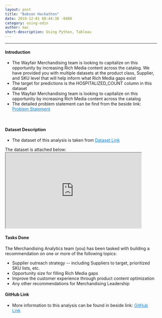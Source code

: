 ```yaml
---
layout: post
title: "Babson Hackathon"
date: 2019-12-01 08:44:38 -0400
category: using-odin
author: mac
short-description: Using Python, Tableau
---
```


-----


<h4>Introduction</h4>
<ul>
<li>The Wayfair Merchandising team is looking to capitalize on this opportunity by increasing Rich Media content across the catalog. We have provided you with multiple datasets at the product class, Supplier, and SKU level that will help inform what Rich Media gaps exist</li>
<li>The target for predictions is the HOSPITALIZED_COUNT column in this dataset</li>
<li>The Wayfair Merchandising team is looking to capitalize on this opportunity by increasing Rich Media content across the catalog</li>
<li>The detailed problem statement can be find from the beside link: <a href="https://github.com/chigzz-github/Babson-Hackathon_WayFair-Challenge" target="_blank" style="color:#0385F9"><u>Problem Statement</u></a>
</li>
</ul>

<br>
<h4>Dataset Description</h4>
<ul>
<li>The dataset of this analysis is taken from <a href="https://github.com/chigzz-github/Babson-Hackathon_WayFair-Challenge" target="_blank" style="color:#0385F9"><u>Dataset Link</u></a></li>
</ul>
The dataset is attached below:
<iframe style="width:450px;height:250px" src="https://docs.google.com/spreadsheets/d/e/2PACX-1vTSCjood6_64Lr3codAsmnNiH9F8V92bg6UgEQOCNg707WWj_V-VSi2R3ZneBGKVg/pubhtml?widget=true&amp;headers=false"></iframe>
<br>

<h4>Tasks Done</h4>
The Merchandising Analytics team (you) has been tasked with building a recommendation on one or more of the following topics:
<ul>
<li>Supplier outreach strategy -- including Suppliers to target, prioritized SKU lists, etc.</li>
<li>Opportunity size for filling Rich Media gaps</li>
<li>Improve the customer experience through product content optimization</li>
<li>Any other recommendations for Merchandising Leadership</li>
</ul>

<h4>GitHub Link</h4>
<ul>
<li>More information to this analysis can be found in beside link: <a href="https://github.com/chigzz-github/Babson-Hackathon_WayFair-Challenge" target="_blank" style="color:#0385F9"><u>GitHub Link</u></a></li>
</ul>
